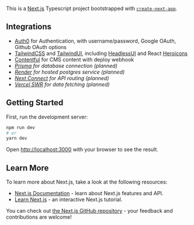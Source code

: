 This is a [Next.js](https://nextjs.org/) Typescript project bootstrapped with [`create-next-app`](https://github.com/vercel/next.js/tree/canary/packages/create-next-app).

## Integrations

- [Auth0](https://auth0.com/) for Authentication, with username/password, Google OAuth, Github OAuth options
- [TailwindCSS](https://v2.tailwindcss.com/) and [TailwindUI](https://tailwindui.com/), including [HeadlessUI](https://headlessui.dev/) and React [Heroicons](https://heroicons.com/)
- [Contentful](https://www.contentful.com/) for CMS content with deploy webhook
- _[Prisma](https://www.prisma.io/nextjs) for database connection (planned)_
- _[Render](https://render.com/) for hosted postgres service (planned)_
- _[Next Connect](https://github.com/hoangvvo/next-connect#readme) for API routing (planned)_
- _[Vercel SWR](https://swr.vercel.app/) for data fetching (planned)_

## Getting Started

First, run the development server:

```bash
npm run dev
# or
yarn dev
```

Open [http://localhost:3000](http://localhost:3000) with your browser to see the result.

## Learn More

To learn more about Next.js, take a look at the following resources:

- [Next.js Documentation](https://nextjs.org/docs) - learn about Next.js features and API.
- [Learn Next.js](https://nextjs.org/learn) - an interactive Next.js tutorial.

You can check out [the Next.js GitHub repository](https://github.com/vercel/next.js/) - your feedback and contributions are welcome!

